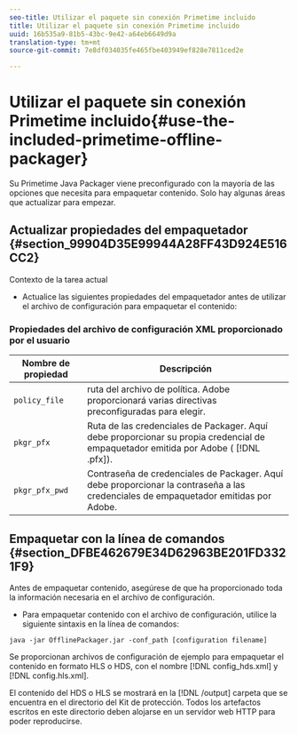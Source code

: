 ```yaml
---
seo-title: Utilizar el paquete sin conexión Primetime incluido
title: Utilizar el paquete sin conexión Primetime incluido
uuid: 16b535a9-81b5-43bc-9e42-a64eb6649d9a
translation-type: tm+mt
source-git-commit: 7e8df034035fe465fbe403949ef828e7811ced2e

---
```



# Utilizar el paquete sin conexión Primetime incluido{#use-the-included-primetime-offline-packager}

Su Primetime Java Packager viene preconfigurado con la mayoría de las opciones que necesita para empaquetar contenido. Solo hay algunas áreas que actualizar para empezar.

## Actualizar propiedades del empaquetador {#section_99904D35E99944A28FF43D924E516CC2}

Contexto de la tarea actual

* Actualice las siguientes propiedades del empaquetador antes de utilizar el archivo de configuración para empaquetar el contenido:

### Propiedades del archivo de configuración XML proporcionado por el usuario

| Nombre de propiedad | Descripción |
|---|---|
| `policy_file` | ruta del archivo de política. Adobe proporcionará varias directivas preconfiguradas para elegir. |
| `pkgr_pfx` | Ruta de las credenciales de Packager. Aquí debe proporcionar su propia credencial de empaquetador emitida por Adobe ( [!DNL .pfx]). |
| `pkgr_pfx_pwd` | Contraseña de credenciales de Packager. Aquí debe proporcionar la contraseña a las credenciales de empaquetador emitidas por Adobe. |

## Empaquetar con la línea de comandos {#section_DFBE462679E34D62963BE201FD3321F9}

Antes de empaquetar contenido, asegúrese de que ha proporcionado toda la información necesaria en el archivo de configuración.

* Para empaquetar contenido con el archivo de configuración, utilice la siguiente sintaxis en la línea de comandos:

```
java -jar OfflinePackager.jar -conf_path [configuration filename]
```

Se proporcionan archivos de configuración de ejemplo para empaquetar el contenido en formato HLS o HDS, con el nombre [!DNL config_hds.xml] y [!DNL config.hls.xml].

El contenido del HDS o HLS se mostrará en la [!DNL /output] carpeta que se encuentra en el directorio del Kit de protección. Todos los artefactos escritos en este directorio deben alojarse en un servidor web HTTP para poder reproducirse.
